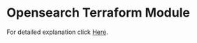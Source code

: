 # Opensearch Terraform Module

For detailed explanation click <a href="https://medium.com/heyjobs-tech/how-to-create-an-opensearch-cluster-using-terraform-926b4a62b489
">Here</a>.
